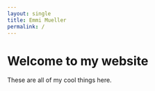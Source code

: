 ```yaml
---
layout: single
title: Emmi Mueller
permalink: /
---
```


# Welcome to my website

These are all of my cool things here.
